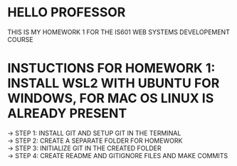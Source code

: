 # HELLO PROFESSOR
THIS IS MY HOMEWORK 1 FOR THE IS601 WEB SYSTEMS DEVELOPEMENT COURSE

# INSTUCTIONS FOR HOMEWORK 1: INSTALL WSL2 WITH UBUNTU FOR WINDOWS, FOR MAC OS LINUX IS ALREADY PRESENT
-> STEP 1: INSTALL GIT AND SETUP GIT IN THE TERMINAL <br/>
-> STEP 2: CREATE A SEPARATE FOLDER FOR HOMEWORK <br/>
-> STEP 3: INITIALIZE GIT IN THE CREATED FOLDER<br/>
-> STEP 4: CREATE README AND GITIGNORE FILES AND MAKE COMMITS <br/>


